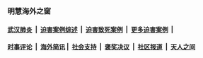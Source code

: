 
### 明慧海外之窗

####  [武汉肺炎](indexes/365.md?t=04060301) &nbsp;|&nbsp;  [迫害案例综述](indexes/328.md?t=04060301) &nbsp;|&nbsp; [迫害致死案例](indexes/277.md?t=04060301)  &nbsp;|&nbsp; [更多迫害案例](indexes/81.md?t=04060301)  &nbsp;|&nbsp; 
####  [时事评论](indexes/19.md?t=04060301) &nbsp;|&nbsp; [海外简讯](indexes/245.md?t=04060301)&nbsp;|&nbsp;  [社会支持](indexes/140.md?t=04060301) &nbsp;|&nbsp; [褒奖决议](indexes/282.md?t=04060301) &nbsp;|&nbsp; [社区报道](indexes/91.md?t=04060301)  &nbsp;|&nbsp; [天人之间](indexes/78.md?t=04060301) 

